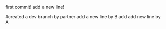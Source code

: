 first commit!
add a new line!

#created a dev branch by partner
add a new line by B
add add new line by A